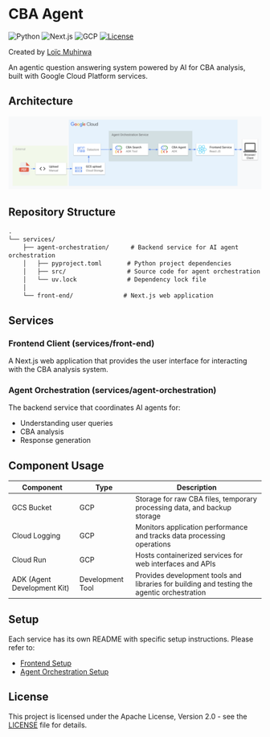 # CBA Agent

![Python](https://img.shields.io/badge/python-v3.13+-blue.svg)
![Next.js](https://img.shields.io/badge/next.js-14.0.0+-success.svg)
![GCP](https://img.shields.io/badge/Google_Cloud-4285F4?logo=google-cloud&logoColor=white)
[![License](https://img.shields.io/badge/License-Apache_2.0-orange.svg)](https://opensource.org/licenses/Apache-2.0)

Created by [Loïc Muhirwa](https://github.com/justmeloic)

An agentic question answering system powered by AI for CBA analysis,
          built with Google Cloud Platform services.

## Architecture

![Automatic Datastore Refresh Architecture](docs/architecture-diagram.png)

## Repository Structure

```
.
└── services/
    ├── agent-orchestration/      # Backend service for AI agent orchestration
    │   ├── pyproject.toml       # Python project dependencies
    │   ├── src/                 # Source code for agent orchestration
    │   └── uv.lock              # Dependency lock file
    │
    └── front-end/              # Next.js web application
```

## Services

### Frontend Client (services/front-end)

A Next.js web application that provides the user interface for interacting with the CBA analysis system.


### Agent Orchestration (services/agent-orchestration)

The backend service that coordinates AI agents for:

- Understanding user queries
- CBA analysis
- Response generation

## Component Usage

| Component                   | Type             | Description                                                                                                         |
| --------------------------- | ---------------- | ------------------------------------------------------------------------------------------------------------------- |
| GCS Bucket                  | GCP              | Storage for raw CBA files, temporary processing data, and backup storage                                         |
| Cloud Logging               | GCP              | Monitors application performance and tracks data processing operations                                              |
| Cloud Run                   | GCP              | Hosts containerized services for web interfaces and APIs                                                            |
| ADK (Agent Development Kit) | Development Tool | Provides development tools and libraries for building and testing the agentic orchestration                         |

## Setup

Each service has its own README with specific setup instructions. Please refer to:

- [Frontend Setup](services/front-end/README.md)
- [Agent Orchestration Setup](services/agent-orchestration/README.md)

## License

This project is licensed under the Apache License, Version 2.0 - see the [LICENSE](LICENSE) file for details.
